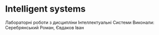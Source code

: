 # Intelligent systems

 Лабораторні роботи з дисципліни Інтеллектуальні Системи
 Виконали: Серебрянський Роман, Євдаков Іван
